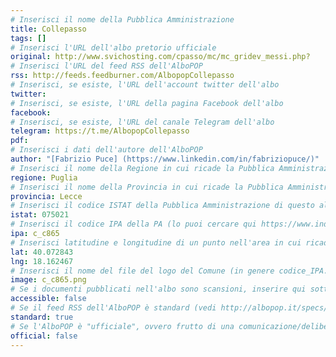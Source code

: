 ```yaml
---
# Inserisci il nome della Pubblica Amministrazione
title: Collepasso
tags: []
# Inserisci l'URL dell'albo pretorio ufficiale
original: http://www.svichosting.com/cpasso/mc/mc_gridev_messi.php?
# Inserisci l'URL del feed RSS dell'AlboPOP
rss: http://feeds.feedburner.com/AlbopopCollepasso
# Inserisci, se esiste, l'URL dell'account twitter dell'albo
twitter: 
# Inserisci, se esiste, l'URL della pagina Facebook dell'albo
facebook: 
# Inserisci, se esiste, l'URL del canale Telegram dell'albo
telegram: https://t.me/AlbopopCollepasso
pdf: 
# Inserisci i dati dell'autore dell'AlboPOP
author: "[Fabrizio Puce] (https://www.linkedin.com/in/fabriziopuce/)"
# Inserisci il nome della Regione in cui ricade la Pubblica Amministrazione
regione: Puglia
# Inserisci il nome della Provincia in cui ricade la Pubblica Amministrazione
provincia: Lecce
# Inserisci il codice ISTAT della Pubblica Amministrazione di questo albo
istat: 075021
# Inserisci il codice IPA della PA (lo puoi cercare qui https://www.indicepa.gov.it/documentale/index.php)
ipa: c_c865
# Inserisci latitudine e longitudine di un punto nell'area in cui ricade la PA
lat: 40.072843
lng: 18.162467
# Inserisci il nome del file del logo del Comune (in genere codice_IPA.png)
image: c_c865.png
# Se i documenti pubblicati nell'albo sono scansioni, inserire qui sotto "false" (senza virgolette)
accessible: false
# Se il feed RSS dell'AlboPOP è standard (vedi http://albopop.it/specs/), inserire qui sotto "true" (senza virgolette)
standard: true
# Se l'AlboPOP è "ufficiale", ovvero frutto di una comunicazione/delibera della PA, inserire qui sotto "true" (senza virgolette)
official: false
---
```

